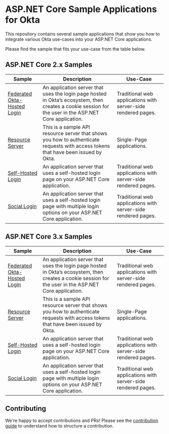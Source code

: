 # ASP.NET Core Sample Applications for Okta

This repository contains several sample applications that show you how to integrate various Okta use-cases into your ASP.NET Core applications.

Please find the sample that fits your use-case from the table below.

## ASP.NET Core 2.x Samples

| Sample | Description | Use-Case |
|--------|-------------|----------|
| [Federated Okta-Hosted Login](/samples-aspnetcore-2x/federated-okta-hosted) | An application server that uses the login page hosted in Okta’s ecosystem, then creates a cookie session for the user in the ASP.NET Core application. | Traditional web applications with server-side rendered pages. |
| [Resource Server](/samples-aspnetcore-2x/resource-server) | This is a sample API resource server that shows you how to authenticate requests with access tokens that have been issued by Okta. | Single-Page applications. |
| [Self-Hosted Login](/samples-aspnetcore-2x/self-hosted) |  An application server that uses a self-hosted login page on your ASP.NET Core application. | Traditional web applications with server-side rendered pages. |
| [Social Login](/samples-aspnetcore-2x/social-login) |  An application server that uses a self-hosted login page with multiple login options on your ASP.NET Core application. | Traditional web applications with server-side rendered pages. |

## ASP.NET Core 3.x Samples

| Sample | Description | Use-Case |
|--------|-------------|----------|
| [Federated Okta-Hosted Login](/samples-aspnetcore-3x/federated-okta-hosted) | An application server that uses the login page hosted in Okta’s ecosystem, then creates a cookie session for the user in the ASP.NET Core application. | Traditional web applications with server-side rendered pages. |
| [Resource Server](/samples-aspnetcore-3x/resource-server) | This is a sample API resource server that shows you how to authenticate requests with access tokens that have been issued by Okta. | Single-Page applications. |
| [Self-Hosted Login](/samples-aspnetcore-3x/self-hosted) |  An application server that uses a self-hosted login page on your ASP.NET Core application. | Traditional web applications with server-side rendered pages. |
| [Social Login](/samples-aspnetcore-3x/social-login) |  An application server that uses a self-hosted login page with multiple login options on your ASP.NET Core application. | Traditional web applications with server-side rendered pages. |


## Contributing
 
We're happy to accept contributions and PRs! Please see the [contribution guide](CONTRIBUTING.md) to understand how to structure a contribution.
